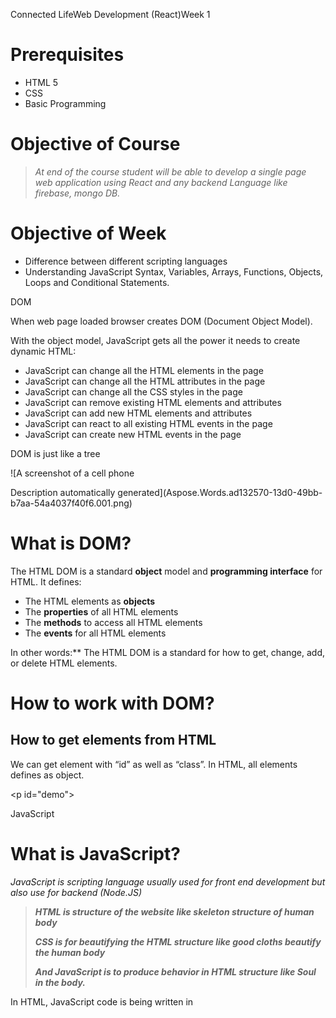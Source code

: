 Connected LifeWeb Development (React)Week 1
# Prerequisites
- HTML 5
- CSS
- Basic Programming
# Objective of Course
> *At end of the course student will be able to develop a single page web application using React and any backend Language like firebase, mongo DB.*
# Objective of Week
- Difference between different scripting languages
- Understanding JavaScript Syntax, Variables, Arrays, Functions, Objects, Loops and Conditional Statements.

DOM

When web page loaded browser creates DOM (Document Object Model).

With the object model, JavaScript gets all the power it needs to create dynamic HTML:

- JavaScript can change all the HTML elements in the page
- JavaScript can change all the HTML attributes in the page
- JavaScript can change all the CSS styles in the page
- JavaScript can remove existing HTML elements and attributes
- JavaScript can add new HTML elements and attributes
- JavaScript can react to all existing HTML events in the page
- JavaScript can create new HTML events in the page

DOM is just like a tree 

![A screenshot of a cell phone

Description automatically generated](Aspose.Words.ad132570-13d0-49bb-b7aa-54a4037f40f6.001.png)







# What is DOM?
The HTML DOM is a standard **object** model and **programming interface** for HTML. It defines:

- The HTML elements as **objects**
- The **properties** of all HTML elements
- The **methods** to access all HTML elements
- The **events** for all HTML elements

In other words:** The HTML DOM is a standard for how to get, change, add, or delete HTML elements.
# How to work with DOM?
## How to get elements from HTML
We can get element with “id” as well as “class”. In HTML, all elements defines as object.

<html>
<body>

<p id="demo"></p>

<script>
document.getElementById("demo").innerHTML = "Hello World!";
</script>

</body>
</html>

JavaScript
# What is JavaScript?
*JavaScript is scripting language usually used for front end development but also use for backend (Node.JS)*
> ***HTML is structure of the website like skeleton structure of human body***
>
> ***CSS is for beautifying the HTML structure like good cloths beautify the human body***
>
> ***And JavaScript is to produce behavior in HTML structure like Soul in the body.***

In HTML, JavaScript code is being written in <script> tag.
# Clint-Side Scripting vs Server-Side Scripting

|<h2>Comparison </h2>|<h2>Server-Side Scripting</h2>|<h2>Clint Side Scripting </h2>|
| :- | :- | :- |
|<h3>Basic</h3>|Works at the back end and could not be visible at Clint side|Works at the front end and visible to user|
|<h3>Processing</h3>|Requires Server Interaction |Does not interaction with server|
|<h3>Language Involve </h3>|PHP, Python, ASP.NET|HTML, JavaScript|
|<h3>Affect</h3>|Customize the web page and provide dynamic content|Can reduce the load to server|
|<h3>Security</h3>|Relatively Secure|Insecure|

![](Aspose.Words.ad132570-13d0-49bb-b7aa-54a4037f40f6.002.png)

# Why we use JavaScript in Web development?
JavaScript allows users to interact with web pages. There are almost no limits to the things you can do with JavaScript on a web page – these are just a few examples:

- Show or hide more information with the click of a button
- Change the color of a button when the mouse hovers over it
- Slide through a carousel of images on the homepage
- Zooming in or zooming out on an image
- Displaying a timer or count-down on a website
- Playing audio and video in a web page
- Displaying animations
- Using a drop-down hamburger menu
#
# JavaScript Syntax
## Data Types and Variable Declaration
We use key word “var” for variable declaration. Identifiers are case sensitive.
#### *String*
var lastName = "Johnson";    
#### *Object*
var x = {firstName:"John", lastName:"Doe"};
#### *Number*
var length = 16;
#### *Double*
var x1 = 34.00;
#### *Boolean*
var x = 5;
var y = 5;
var z = 6;
(x == y)      // Returns true
(x == z)      // Returns false
#### *Array*
var cars = ["Saab", "Volvo", "BMW"];
#### *Undefined*
var car;  // Value is undefined, type is undefined
## Operators

|<h2>Operators</h2>|<h2>Description </h2>|
| :- | :- |
|*+*|*Plus*|
|*-*|*Minus* |
|*\**|*Multiplication*|
|*/*|*Division*|
|*%*|*Mode*|
|*++* |*Incremental* |
|*--*|*Decremental*|

##
## Functions in JavaScript
Function is block of code design to perform a particular task.
#### *Syntax of function*
In JavaScript there is no return type of function

function *name* (*parameter1, parameter2, parameter3*) {
`  `// *code to be executed*
}
## Example
A function to print “Hello World” on console.
## Challenge 
Make a function to calculate area of circle using textbox for input.
# Statements
A computer program is a list of "instructions" to be "executed" by a computer. In a programming language, programming instructions are called statements. A JavaScript program is a list of programming statements**.**

In HTML, JavaScript is executed by web browser. Each statement is end with “;” semi colon.
# Conditional Statements
We do very conditional decisions daily like if go to university you get knowledge else you don’t.

How can you convert it into computational problem we use Conditional Statements in programming like if else and switch statements?
### If condition
if (*condition*) {
`  `// *block of code to be executed if the condition is true*
} 
## Example
Make a program which tells student’s grade on basis of its marks

`	`**e.g**

`	`**marks=90**

`	`**if(marks>90)**

`	`**{**

`		`**Console.log(“A grade”)**

**}**

`	`**if(marks>80)**

`	`**{**

`		`**Console.log(“B grade”)**

**}**

**if condition** is not true then **else**

if (*condition*) {
`  `// *block of code to be executed if the condition is true*
} 

else {

` `// *block of code to be executed if the condition is false*

}
## Example
**e.g**

**temp=40**

**if(temp>30)**

**{**

`	`**Console.log(“Its hot”);**

**}**

**Else**

**{**

`	`**Console.log(“its cold”);**

**}**
**

### Switch
switch(*expression*) {
`  `case *x*:
`    `*// code block*
`    `break;
`  `case *y*:
`    `*// code block*
`    `break;
`  `default:
`    `// *code block*
}

e.g

month=9

```switch(month){

`	`case 9:

`		`console.log(“its october”);

`		`break;

`	`case 10:

`		`console.log(“its novemeber”);

`		`break;

`	`default:

`		`console.log(“please enter a valid  month value”);

} ```
## Challenge
Make a function get student’s marks as an argument and print his grade. If marks greater or equal than 90, print A+. If marks greater or equal to 80 and less than 90, print A. If marks greater or equal to 70 and less than 80, print B. If marks greater or equal to 60 and less than 70, print C. If marks greater or equal to 60 and less than 70, print D. If marks greater or equal to 50 and less than 60, print E. Otherwise print F.
# Arrays in JavaScript
If you have 10 similar variables you can declare it separately but if you have 10000 similar values how will you store it will you declare 10000 variables?

Do you have any solution in your mind?

We have array in JavaScript

var cars = ["Saab", "Volvo", "BMW"];

We have another syntax 

var cars = new Array ("Saab", "Volvo", "BMW");
# Loops
Loops are used to do something iteratively on the bases of any condition. We have three loops 
### For Loop
for (*statement 1*; *statement 2*; *statement 3*) {
`  `// *code block to be executed*
}

Statement 1 is executed (one time) before the execution of the code block.

Statement 2 defines the condition for executing the code block.

Statement 3 is executed (every time) after the code block has been executed.Example

Get array of Cars Name and show in on the web page.
### While Loop
while (*condition*) {
`  `*// code block to be executed*
}
### Do While 
do {
`  `*// code block to be executed*
}
while (*condition*);
## Example
Print first 10 numbers using while number.
## Challenge
Declare two arrays of Student names and their marks. Print all the students with there marks.

# Objects in JavaScript
If you want to store data of 100 students in class have entities name, registration number, date of birth, and degree. Will you declare 100\*4 variables?

Do you have any solution in your mind?

We have Objects in JavaScript

var student = {name: “Talha", Reg:"2017-CS-112", DOB:"2000/6/24", Degree: “BSCS"};

Lab Tasks
# Task 1.1
Write a JavaScript program to calculate multiplication and division of two numbers (input from user).
# Task 1.2
Write a JavaScript program to convert temperatures to and from Celsius, Fahrenheit.

Home Tasks
# Task 1.1
Write a JavaScript program to check a given string contains 2 to 4 numbers of a specified character. For example checkString(“Hollow”,”o”), Return TRUE.
# Task 1.2
Write a JavaScript program to convert a given number to hours and minutes.

![](Aspose.Words.ad132570-13d0-49bb-b7aa-54a4037f40f6.003.png)








` `PAGE   \\* MERGEFORMAT 2

